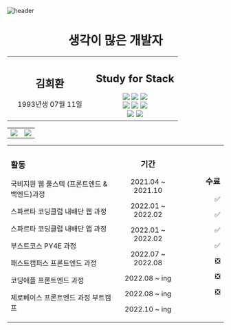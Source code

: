 ![header](https://capsule-render.vercel.app/api?type=waving&color=auto&height=200&section=header&text=%20Kim&nbsp;Hee&nbsp;Hwan&fontSize=70)

<h1 align='center'> 생각이 많은 개발자 </h1>

<table align='center' width='600px'>
  <tr>
    <td align='center' width='50%'>
        <h2>김희환</h2>
        <p>1993년생 07월 11일</p>
    </td>
    <td align='center' width='50%'>
      <h2>Study for Stack</h2> 
      <img  src="https://img.shields.io/badge/HTML5-E34F26?style=flat&logo=HTML5&logoColor=white" /> 
      <img  src="https://img.shields.io/badge/CSS-1572B6?style=flat&logo=CSS3&logoColor=white" /> 
      <img  src="https://img.shields.io/badge/JavaScript-F7DF1E?style=flat&logo=JavaScript&logoColor=white" /> <br/>
      <img  src="https://img.shields.io/badge/TypeScript-3178C6?style=flat&logo=TypeScript&logoColor=white" /> 
      <img  src="https://img.shields.io/badge/Node.js-339933?style=flat&logo=Node.js&logoColor=white" /> 
      <img  src="https://img.shields.io/badge/React-61DAFB?style=flat&logo=React&logoColor=white" /> <br/>
      <img  src="https://img.shields.io/badge/Vue.js-4FC08D?style=flat&logo=Vue.js&logoColor=white" /> 
      <img  src="https://img.shields.io/badge/Python-3776AB?style=flat&logo=Python&logoColor=white" />
  </tr>
</table>
<table align='center' width='100%' height='auto'>
  <tr>
    <td align='left'>
    <img  src="https://github-readme-stats.vercel.app/api?username=blankcodestack&theme=Defalt&hide_border=true&count_private=true&show_icons=true&custom_title=GitHub%20Stats"/>
    </td>
    <td align='right'>
    <img  src="https://github-readme-stats.vercel.app/api/top-langs/?username=BlankCodeStack&langs_count=8)"/>
    </td>
  <tr>
</table> 
<table  align='center' width=100%>
  <tr>
    <td align='left' width='50%'>
    <h3>활동</h3>
    <p>국비지원 웹 풀스텍 (프론트엔드 & 백엔드)과정 </p>
    <p>스파르타 코딩클럽 내배단 웹 과정 </p>
    <p>스파르타 코딩클럽 내배단 앱 과정 </p>
    <p>부스트코스 PY4E 과정 </p>
    <p>패스트캠퍼스 프론트엔드 과정 </p>
    <p>코딩애플 프론트엔드 과정</p>
    <p>제로베이스 프론트엔드 과정 부트캠프 </p>
    </td>
    <td align='center' width='30%'>
    <h3>기간</h3>
    <p> 2021.04 ~ 2021.10 </p>
    <p> 2022.01 ~ 2022.02 </p>
    <p> 2022.01 ~ 2022.02 </p>
    <p> 2022.07 ~ 2022.08 </p>
    <p> 2022.08 ~ ing </p>
    <p> 2022.08 ~ ing </p>
    <p> 2022.10 ~ ing </p>
    </td>
    <td align='right' width='20%'>
    <h3> 수료</h3>
    <p>✅</p>
    <p>✅</p>
    <p>✅</p>
    <p>✅</p>
    <p>❎</p>
    <p>❎</p>
    <p>❎</p>
    </td>
  </tr>
<table>

